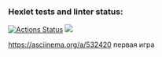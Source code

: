 ### Hexlet tests and linter status:
[![Actions Status](https://github.com/AnisimoffA/python-project-49/workflows/hexlet-check/badge.svg)](https://github.com/AnisimoffA/python-project-49/actions)
<a href="https://codeclimate.com/github/AnisimoffA/python-project-49/maintainability"><img src="https://api.codeclimate.com/v1/badges/89b5ac243bcf1a7c19b6/maintainability" /></a>

https://asciinema.org/a/532420 первая игра